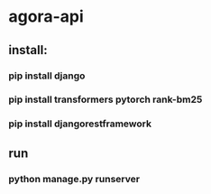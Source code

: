 # agora-api
## install:
### pip install django
### pip install transformers pytorch rank-bm25
### pip install djangorestframework

## run
### python manage.py runserver
